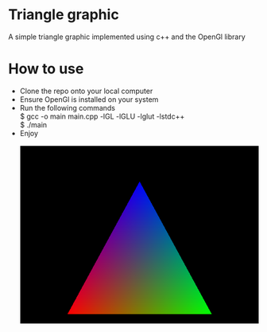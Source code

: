 # Triangle graphic
A simple triangle graphic implemented using c++ and the OpenGl library

# How to use
<ul>
<li>Clone the repo onto your local computer</li>
<li>Ensure OpenGl is installed on your system</li>
<li>Run the following commands
    <br>
    $ gcc -o main main.cpp -lGL -lGLU -lglut -lstdc++
    <br>
    $ ./main
</li>
<li>
    Enjoy
</li>

<br>
<img src="./output.png">
<ul>
